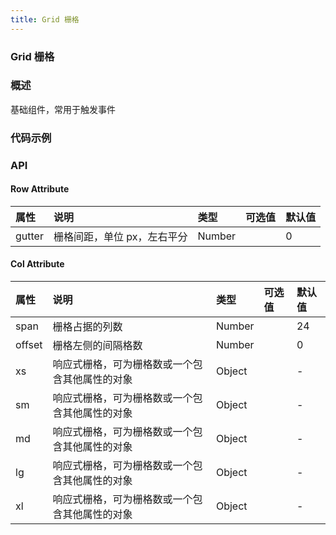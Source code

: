 ```yaml
---
title: Grid 栅格
---
```


### Grid 栅格

### 概述
基础组件，常用于触发事件

### 代码示例
<ClientOnly>
  <template>
    <div>
      <h4>基础用法</h4>
      <example>
        <lc-row>
          <lc-col span="8"><div class="demo-col bg-light">8</div></lc-col>
          <lc-col span="8"><div class="demo-col bg-dark">8</div></lc-col>
          <lc-col span="8"><div class="demo-col bg-light">8</div></lc-col>
        </lc-row>
        <lc-row>
          <lc-col span="2"><div class="demo-col bg-light">2</div></lc-col>
          <lc-col span="22"><div class="demo-col bg-dark">22</div></lc-col>
        </lc-row>
        <template slot="code">{{code1 | format}}</template>
      </example>
      <h4>偏移</h4>
      <example>
        <lc-row>
          <lc-col span="6"><div class="demo-col bg-light">6</div></lc-col>
          <lc-col offset="6" span="6"><div class="demo-col bg-dark">6</div></lc-col>
        </lc-row>
        <lc-row>
          <lc-col span="4"><div class="demo-col bg-light">4</div></lc-col>
          <lc-col span="4" offset="16"><div class="demo-col bg-dark">4</div></lc-col>
        </lc-row>
        <template slot="code">{{code2 | format}}</template>
      </example>
      <h4>区块间隔</h4>
      <example>
        <lc-row gutter="20">
          <lc-col span="6"><div class="demo-col bg-light">6</div></lc-col>
          <lc-col span="6"><div class="demo-col bg-dark">6</div></lc-col>
          <lc-col span="6"><div class="demo-col bg-light">6</div></lc-col>
          <lc-col span="6"><div class="demo-col bg-dark">6</div></lc-col>
        </lc-row>
        <lc-row gutter="20">
          <lc-col span="2"><div class="demo-col bg-light">2</div></lc-col>
          <lc-col span="22"><div class="demo-col bg-dark">22</div></lc-col>
        </lc-row>
        <template slot="code">{{code3 | format}}</template>
      </example>
      <h4>响应式</h4>
      <example>
        <lc-row>
          <lc-col :xs="{span: 8}" :sm="{span: 6}" :md="{span: 4}" :lg="{span: 3}" :xl="{span: 1}">
              <div class="demo-col bg-light">1</div>
          </lc-col>
          <lc-col :xs="{span: 4}" :sm="{span: 6}" :md="{span: 8}" :lg="{span: 9}" :xl="{span: 11}">
              <div class="demo-col bg-dark">1</div>
          </lc-col>
          <lc-col :xs="{span: 4}" :sm="{span: 6}" :md="{span: 8}" :lg="{span: 9}" :xl="{span: 11}">
              <div class="demo-col bg-light">1</div>
          </lc-col>
          <lc-col :xs="{span: 8}" :sm="{span: 6}" :md="{span: 4}" :lg="{span: 3}" :xl="{span: 1}">
              <div class="demo-col bg-dark">1</div>
          </lc-col>
        </lc-row>
        <template slot="code">{{code4 | format}}</template>
      </example>
    </div>
  </template>
</ClientOnly>

<script>
export default {
  filters: {
    format (str) {
      return str.replace(/^ {8}/gm, "").trim()
    }
  },
  data () {
    return {
      code1: `<lc-row>
          <lc-col span="8"><div class="demo-col bg-light">8</div></lc-col>
          <lc-col span="8"><div class="demo-col bg-dark">8</div></lc-col>
          <lc-col span="8"><div class="demo-col bg-light">8</div></lc-col>
        </lc-row>
        <lc-row>
          <lc-col span="2"><div class="demo-col bg-light">2</div></lc-col>
          <lc-col span="22"><div class="demo-col bg-dark">22</div></lc-col>
        </lc-row>`,
      code2: `<lc-row>
          <lc-col span="6"><div class="demo-col bg-light">6</div></lc-col>
          <lc-col offset="6" span="6"><div class="demo-col bg-dark">6</div></lc-col>
        </lc-row>
        <lc-row>
          <lc-col span="4"><div class="demo-col bg-light">4</div></lc-col>
          <lc-col span="4" offset="16"><div class="demo-col bg-dark">4</div></lc-col>
        </lc-row>`,
      code3: `<lc-row gutter="20">
          <lc-col span="6"><div class="demo-col bg-light">6</div></lc-col>
          <lc-col span="6"><div class="demo-col bg-dark">6</div></lc-col>
          <lc-col span="6"><div class="demo-col bg-light">6</div></lc-col>
          <lc-col span="6"><div class="demo-col bg-dark">6</div></lc-col>
        </lc-row>
        <lc-row gutter="20">
          <lc-col span="2"><div class="demo-col bg-light">2</div></lc-col>
          <lc-col span="22"><div class="demo-col bg-dark">22</div></lc-col>
        </lc-row>`,
      code4: `<lc-row>
          <lc-col :xs="{span: 8}" :sm="{span: 6}" :md="{span: 4}" :lg="{span: 3}" :xl="{span: 1}">
              <div class="demo-col bg-light">1</div>
          </lc-col>
          <lc-col :xs="{span: 4}" :sm="{span: 6}" :md="{span: 8}" :lg="{span: 9}" :xl="{span: 11}">
              <div class="demo-col bg-dark">1</div>
          </lc-col>
          <lc-col :xs="{span: 4}" :sm="{span: 6}" :md="{span: 8}" :lg="{span: 9}" :xl="{span: 11}">
              <div class="demo-col bg-light">1</div>
          </lc-col>
          <lc-col :xs="{span: 8}" :sm="{span: 6}" :md="{span: 4}" :lg="{span: 3}" :xl="{span: 1}">
              <div class="demo-col bg-dark">1</div>
          </lc-col>
        </lc-row>`,
    }
  },
  methods: {
    handleClick() {
      alert('按钮被点击');
    }
  }
};
</script>

<style lang="less" scoped>
.demo-col{
  color: #fff;
  &.bg-light{
    background-color:#20b2aa;
  }
  &.bg-dark{
    background-color:#bfe0db;
  }
}
</style>

### API

#### Row Attribute
| 属性     | 说明     | 类型    | 可选值                                      | 默认值    |
| :------- | :------- | :------ | :------------------------------------------ | :-------- |
| gutter  | 栅格间距，单位 px，左右平分 | Number  |   |  0 |



#### Col Attribute
| 属性     | 说明     | 类型    | 可选值                                      | 默认值    |
| :------- | :------- | :------ | :------------------------------------------ | :-------- |
| span   | 栅格占据的列数     | Number  |                 | 24 |
| offset | 栅格左侧的间隔格数  | Number |                        | 0 |
| xs  |  响应式栅格，可为栅格数或一个包含其他属性的对象 | Object |    | - |
| sm  |  响应式栅格，可为栅格数或一个包含其他属性的对象 | Object |    | - |
| md  |  响应式栅格，可为栅格数或一个包含其他属性的对象 | Object |    | - |
| lg  |  响应式栅格，可为栅格数或一个包含其他属性的对象 | Object |    | - |
| xl  |  响应式栅格，可为栅格数或一个包含其他属性的对象 | Object |    | - |

